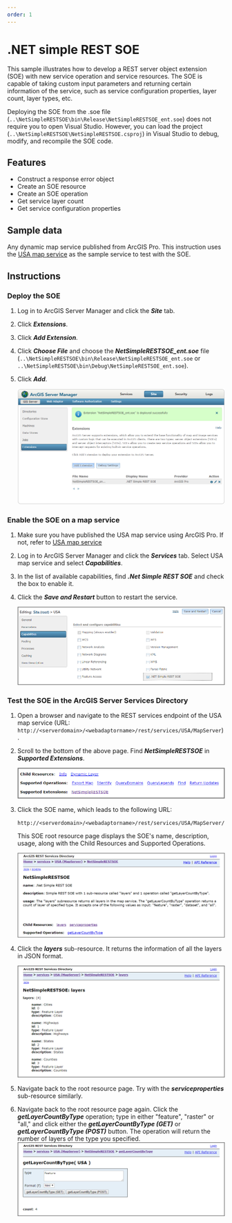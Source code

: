 ```yaml
---
order: 1
---
```


# .NET simple REST SOE

This sample illustrates how to develop a REST server object extension (SOE) with new service operation and service resources. The SOE is capable of taking custom input parameters and returning certain information of the service, such as service configuration properties, layer count, layer types, etc.

<!--NetSimpleRESTSOE Sample-![ ](../../../../images/netsp/NetSimpleRESTSOE1.png)-->
Deploying the SOE from the .soe file (`..\NetSimpleRESTSOE\bin\Release\NetSimpleRESTSOE_ent.soe`) does not require you to open Visual Studio. However, you can load the project (`..\NetSimpleRESTSOE\NetSimpleRESTSOE.csproj`) in Visual Studio to debug, modify, and recompile the SOE code.

## Features

* Construct a response error object
* Create an SOE resource
* Create an SOE operation
* Get service layer count
* Get service configuration properties

## Sample data

Any dynamic map service published from ArcGIS Pro. This instruction uses the [USA map service](https://github.com/Esri/arcgis-enterprise-sdk-resources/tree/master/Samples) as the sample service to test with the SOE.


## Instructions

### Deploy the SOE

1. Log in to ArcGIS Server Manager and click the ***Site*** tab.
2. Click ***Extensions***.
3. Click ***Add Extension***.
4. Click ***Choose File*** and choose the ***NetSimpleRESTSOE_ent.soe*** file (`..\NetSimpleRESTSOE\bin\Release\NetSimpleRESTSOE_ent.soe` or `..\NetSimpleRESTSOE\bin\Debug\NetSimpleRESTSOE_ent.soe`).
5. Click ***Add***.

   ![](../../../../images/netsp/NetSimpleRESTSOE0.png "NetSimpleRESTSOE Sample")

### Enable the SOE on a map service

1. Make sure you have published the USA map service using ArcGIS Pro. If not, refer to [USA map service](https://github.com/Esri/arcgis-enterprise-sdk-resources/tree/master/Samples)
2. Log in to ArcGIS Server Manager and click the ***Services*** tab. Select USA map service and select ***Capabilities***.
3. In the list of available capabilities, find ***.Net Simple REST SOE*** and check the box to enable it.
4. Click the ***Save and Restart*** button to restart the service.

   ![](../../../../images/netsp/NetSimpleRESTSOE5.png "NetSimpleRESTSOE Sample")

### Test the SOE in the ArcGIS Server Services Directory

1. Open a browser and navigate to the REST services endpoint of the USA map service (URL: `http://<serverdomain>/<webadaptorname>/rest/services/USA/MapServer`).
2. Scroll to the bottom of the above page. Find ***NetSimpleRESTSOE*** in ***Supported Extensions***.
   
   ![](../../../../images/netsp/NetSimpleRESTSOE2.png "NetSimpleRESTSOE Sample")
3. Click the SOE name, which leads to the following URL:

   ```
   http://<serverdomain>/<webadaptorname>/rest/services/USA/MapServer/exts/NetSimpleRESTSOE
   ```

   This SOE root resource page displays the SOE's name, description, usage, along with the Child Resources and Supported Operations.

   ![](../../../../images/netsp/NetSimpleRESTSOE1.png "NetSimpleRESTSOE Sample")
4. Click the ***layers*** sub-resource. It returns the information of all the layers in JSON format.

   ![](../../../../images/netsp/NetSimpleRESTSOE3.png "NetSimpleRESTSOE Sample")
5. Navigate back to the root resource page. Try with the ***serviceproperties*** sub-resource similarly.
6. Navigate back to the root resource page again. Click the ***getLayerCountByType*** operation; type in either "feature", "raster" or "all," and click either the ***getLayerCountByType (GET)*** or ***getLayerCountByType (POST)*** button. The operation will return the number of layers of the type you specified.
   ![](../../../../images/netsp/NetSimpleRESTSOE4.png "NetSimpleRESTSOE Sample")
